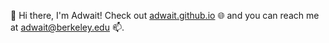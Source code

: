 👋 Hi there, I'm Adwait! Check out [adwait.github.io](https://adwait.github.io/) 🌐 and you can reach me at adwait@berkeley.edu 📫.

<!--
**adwait/adwait** is a ✨ _special_ ✨ repository because its `README.md` (this file) appears on your GitHub profile.

Here are some ideas to get you started:

- 🔭 I’m currently working on ...
- 🌱 I’m currently learning ...
- 👯 I’m looking to collaborate on ...
- 🤔 I’m looking for help with ...
- 💬 Ask me about ...
- 📫 How to reach me: ...
- 😄 Pronouns: ...
- ⚡ Fun fact: ...
-->
